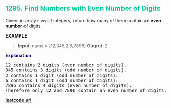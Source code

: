 <h2 style="color:#0C9;">1295. Find Numbers with Even Number of Digits</h2>

Given an array `nums` of integers, return how many of them contain an **even number** of digits.

**EXAMPLE**
>**Input**: nums = [12,345,2,6,7896]
**Output**: 2

<p style="color:#007;">
<b>Explanation</b>
<pre>12 contains 2 digits (even number of digits). 
345 contains 3 digits (odd number of digits). 
2 contains 1 digit (odd number of digits). 
6 contains 1 digit (odd number of digits). 
7896 contains 4 digits (even number of digits). 
Therefore only 12 and 7896 contain an even number of digits.</pre>
</p>

**[leetcode url](https://leetcode.com/problems/find-numbers-with-even-number-of-digits/description/)**
